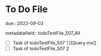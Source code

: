 # To Do File

due:: 2022-09-03

metadatafield:: todoTestFile_507\_49

- [ ] Task of todoTestFile_507 1 [[Query me]]
- [ ] Task of todoTestFile_507 2
